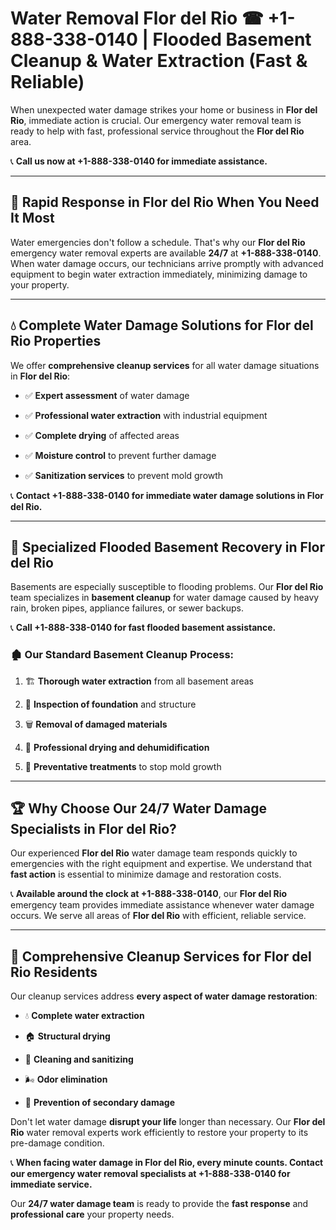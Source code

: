 # Water Removal Flor del Rio ☎ +1-888-338-0140 | Flooded Basement Cleanup & Water Extraction (Fast & Reliable)

When unexpected water damage strikes your home or business in **Flor del Rio**, immediate action is crucial. Our emergency water removal team is ready to help with fast, professional service throughout the **Flor del Rio** area. 

📞 **Call us now at +1-888-338-0140 for immediate assistance.**
---
## 🚀 Rapid Response in Flor del Rio When You Need It Most
Water emergencies don't follow a schedule. That's why our **Flor del Rio** emergency water removal experts are available **24/7** at **+1-888-338-0140**. When water damage occurs, our technicians arrive promptly with advanced equipment to begin water extraction immediately, minimizing damage to your property.
---
## 💧 Complete Water Damage Solutions for Flor del Rio Properties
We offer **comprehensive cleanup services** for all water damage situations in **Flor del Rio**:
- ✅ **Expert assessment** of water damage  
- ✅ **Professional water extraction** with industrial equipment  
- ✅ **Complete drying** of affected areas  
- ✅ **Moisture control** to prevent further damage  
- ✅ **Sanitization services** to prevent mold growth  
📞 **Contact +1-888-338-0140 for immediate water damage solutions in Flor del Rio.**
---
## 🌊 Specialized Flooded Basement Recovery in Flor del Rio
Basements are especially susceptible to flooding problems. Our **Flor del Rio** team specializes in **basement cleanup** for water damage caused by heavy rain, broken pipes, appliance failures, or sewer backups. 
📞 **Call +1-888-338-0140 for fast flooded basement assistance.**
### 🏚️ Our Standard Basement Cleanup Process:
1. 🏗️ **Thorough water extraction** from all basement areas  
2. 🔎 **Inspection of foundation** and structure  
3. 🗑️ **Removal of damaged materials**  
4. 💨 **Professional drying and dehumidification**  
5. 🚫 **Preventative treatments** to stop mold growth  
---
## 🏆 Why Choose Our 24/7 Water Damage Specialists in Flor del Rio?
Our experienced **Flor del Rio** water damage team responds quickly to emergencies with the right equipment and expertise. We understand that **fast action** is essential to minimize damage and restoration costs.
📞 **Available around the clock at +1-888-338-0140**, our **Flor del Rio** emergency team provides immediate assistance whenever water damage occurs. We serve all areas of **Flor del Rio** with efficient, reliable service.
---
## 🧹 Comprehensive Cleanup Services for Flor del Rio Residents
Our cleanup services address **every aspect of water damage restoration**:
- 💧 **Complete water extraction**  
- 🏠 **Structural drying**  
- 🧼 **Cleaning and sanitizing**  
- 🌬️ **Odor elimination**  
- 🚫 **Prevention of secondary damage**  
Don't let water damage **disrupt your life** longer than necessary. Our **Flor del Rio** water removal experts work efficiently to restore your property to its pre-damage condition.
📞 **When facing water damage in Flor del Rio, every minute counts. Contact our emergency water removal specialists at +1-888-338-0140 for immediate service.**
Our **24/7 water damage team** is ready to provide the **fast response** and **professional care** your property needs.
